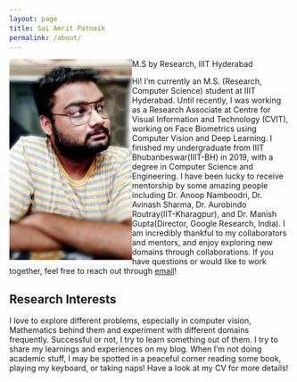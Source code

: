 ```yaml
---
layout: page
title: Sai Amrit Patnaik
permalink: /about/
---
```


M.S by Research, IIIT Hyderabad
<img align="left" width="220" height="360" src="https://raw.githubusercontent.com/saiamrit/technical-blog/master/images/prof_pic.jpg">
<!-- <img src="https://raw.githubusercontent.com/saiamrit/technical-blog/master/images/prof_pic.jpg" style="height: 360px; width:220px;"/> -->

Hi! 
I’m currently an M.S. (Research, Computer Science) student at IIIT Hyderabad. Until recently, I was working as a Research Associate at Centre for Visual Information and Technology (CVIT), working on Face Biometrics using Computer Vision and Deep Learning.
I finished my undergraduate from IIIT Bhubanbeswar(IIIT-BH) in 2019, with a degree in Computer Science and Engineering. I have been lucky to receive mentorship by some amazing people including Dr. Anoop Namboodri, Dr. Avinash Sharma, Dr. Aurobindo Routray(IIT-Kharagpur), and Dr. Manish Gupta(Director, Google Research, India).
I am incredibly thankful to my collaborators and mentors, and enjoy exploring new domains through collaborations. If you have questions or would like to work together, feel free to reach out through
[email](mailto:patnaiksaiamrit@gmail.com)!

## __Research Interests__
I love to explore different problems, especially in computer vision, Mathematics behind them and experiment with different domains frequently. Successful or not, I try to learn something out of them. I try to share my learnings and experiences on my blog. When I’m not doing academic stuff, I may be spotted in a peaceful corner reading some book, playing my keyboard, or taking naps!
Have a look at my CV for more details!
